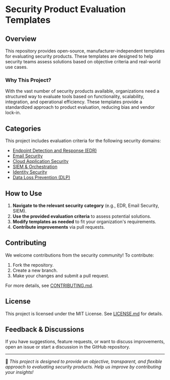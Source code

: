 # Security Product Evaluation Templates

## Overview
This repository provides open-source, manufacturer-independent templates for evaluating security products. These templates are designed to help security teams assess solutions based on objective criteria and real-world use cases. 

### Why This Project?
With the vast number of security products available, organizations need a structured way to evaluate tools based on functionality, scalability, integration, and operational efficiency. These templates provide a standardized approach to product evaluation, reducing bias and vendor lock-in.

## Categories
This project includes evaluation criteria for the following security domains:
- [Endpoint Detection and Response (EDR)](docs/categories/edr.md)
- [Email Security](docs/categories/email-security.md)
- [Cloud Application Security](docs/categories/cloud-app-security.md)
- [SIEM & Orchestration](docs/categories/siem.md)
- [Identity Security](docs/categories/identity-security.md)
- [Data Loss Prevention (DLP)](docs/categories/dlp.md)

## How to Use
1. **Navigate to the relevant security category** (e.g., EDR, Email Security, SIEM).
2. **Use the provided evaluation criteria** to assess potential solutions.
3. **Modify templates as needed** to fit your organization's requirements.
4. **Contribute improvements** via pull requests.

## Contributing
We welcome contributions from the security community! To contribute:
1. Fork the repository.
2. Create a new branch.
3. Make your changes and submit a pull request.

For more details, see [CONTRIBUTING.md](CONTRIBUTING.md).

## License
This project is licensed under the MIT License. See [LICENSE.md](LICENSE.md) for details.

## Feedback & Discussions
If you have suggestions, feature requests, or want to discuss improvements, open an issue or start a discussion in the GitHub repository.

---

🚀 *This project is designed to provide an objective, transparent, and flexible approach to evaluating security products. Help us improve by contributing your insights!*
